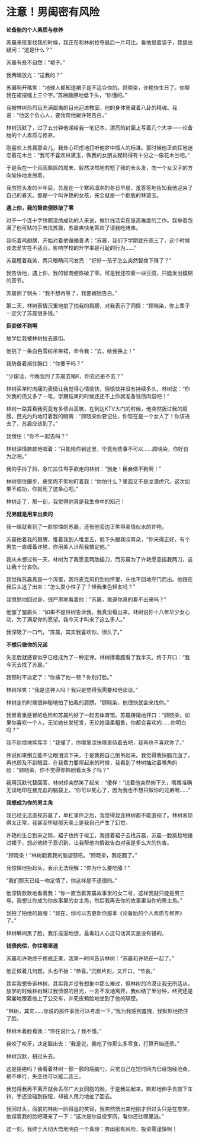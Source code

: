 # 注意！男闺密有风险

**论备胎的个人素质与修养**

苏晨来班里找我的时候，我正在和林树抢夺最后一片可比。看他提着袋子，我提出疑问：“这是什么？” 

苏晨有些不自然：“裙子。” 

我两眼放光：“送我的？” 

苏晨咧开嘴笑：“地球人都知道裙子是不适合你的。顾晓染，许艳快生日了。你帮我在裙摆缝上三个字。”苏展腼腆地低下头，“你懂的。” 

我被林树热烈且充满鄙夷的目光迎进教室。他的身体里藏着八卦的精魂。我说：“他这个负心人，要我帮他跟许艳告白。” 

林树沉默了，过了五分钟他递给我一笔记本，漂亮的封面上写着几个大字——论备胎的个人素质与修养。 

刚喜欢上苏晨那会儿，我处心积虑地打听他梦中情人的标准。那时候他正疯狂地迷恋着花木兰：“我可不喜欢林黛玉，做我的女朋友起码得有十分之一像花木兰吧。” 

于是我在一个风雨飘摇的周末，毅然决然地剪短了我的长头发，向一个女汉子的方向愉快地发展着。 

我剪短头发的半年后，苏晨在一个寒风凛冽的冬日早晨，羞答答地告知我他迎来了自己的春天。那是一个叫许艳的女孩，完全就是一个翻版的林黛玉。 

**遇上你，我的智商便跌破了零**

对于一个连十字绣都没绣成功的人来说，做针线活实在是高难度的工作。我举着包满了创可贴的手去找苏晨，苏晨爽快地答应了请我吃烤串。 

我吃着鸡翅膀，开始对着他循循善诱：“苏晨，我们下学期就升高三了，这个时候谈恋爱实在不适合。影响学校的升学率是可耻的行为……” 

苏晨瞪着我笑，两只眼睛闪闪发亮：“好好一孩子怎么突然智商下降了？” 

我告诉他，遇上你，我的智商便跌破了零。可是我还咬着一块豆腐，只能发出模糊的音节。 

苏晨侧了侧头：“我不想再等了，我要跟她告白。” 

第二天，林树表情沉重地拍了拍我的肩膀，对我表示了同情：“顾晓染，你上辈子一定欠了苏晨很多钱。” 

**臣妾做不到啊**

放学后我被林树拉去逛街。 

他挑了一条白色雪纺吊带裙，命令我：“去，给我换上！” 

我防备着捂住胸口：“你要干吗？” 

“少废话，今晚我约了苏晨去唱K，你去还是不去？” 

林树买单时肉痛的表情让我觉得心情愉快，但愉快并没有持续多久，林树说：“你欠我的债又多了一笔，学期结束的时候还还不上你就准备钱债肉偿吧！” 

林树一路算着我究竟有多债台高筑，在到达KTV大门的时候，他突然扳过我的肩膀，目光灼灼地盯着我的眼睛：“顾晓染你要记住，你现在是一个女人了！你该进去了，苏晨应该到了。” 

我愣住：“你不一起去吗？” 

林树深情款款地唱着：“只能陪你到这里，毕竟有些事不可以……顾晓染，你好自为之吧。” 

我的手抖了抖，急忙拉住甩手欲走的林树：“别走！臣妾做不到啊！” 

林树顿住脚步，皮笑肉不笑地盯着我：“你怕什么？里面又不是龙潭虎穴。这次如果不成功，你就死了这条心吧。” 

林树走了，那一刻，我觉得他真是我生命中的知己！ 

**兄弟就是用来出卖的**

我一眼就看到了一脸惊悚的苏晨，还有他旁边正笑得柔情似水的许艳。 

苏晨拍着我的肩膀，推着我到人堆里去，低下头跟我咬耳朵，“你来得正好，有个男生一直缠着许艳，你用美人计帮我搞定他。” 

我从未想过有一天，林树为了我愿意两肋插刀，而苏晨为了许艳愿意插我两刀，这让我十分哀伤。 

我觉得苏晨真是一个浑蛋，我将麦克风扔到他怀里，头也不回地夺门而出。他跟在我后头追了出来：“怎么耍小性子了？怪我重色轻友吗？” 

我愤怒地回过身，很严肃地看着他：“苏晨，难道你真的看不出来吗？” 

他皱了皱眉头：“如果不是林树告诉我，我真没看出来。林树说你十八年华少女心动，为了满足你的愿望。我今天才叫来了这么多人。” 

我深吸了一口气，“苏晨，其实我喜欢你，很久了。” 

**不想只做你的兄弟**

失恋后就感冒似乎已经成为了一种定律。林树撑着腮看了我半天。终于开口：“我今天去找了苏晨。” 

我顿时不淡定了：”你揍了他一顿？你别打脸。” 

林树冷笑：“我是这种人吗？我只是觉得我需要和他谈谈。” 

林树走的时候很神秘地拍了拍我的肩膀，“顾晓染，他很快就会来找你。” 

我冒着重感冒的危险和苏晨约好了一起去体育馆。苏晨踌躇地开口：“顾晓染，如果你喜欢一个人，无论她长发短发，无论她温柔粗鲁，你都会喜欢的……你明白吗？” 

我不耐烦地挥挥手：“我懂了，你哪里凉快哪里待着去吧，我再也不喜欢你了。” 

传说如果倒立能不让眼泪流下来，于是我把自己倒吊起来。我觉得我快脑充血了，再也顾及不到眼泪，在我费力要爬起来的时候，我看到了林树抽动着嘴角的脸：“顾晓染，你不觉得你韩剧看太多了吗？” 

我用沉默代替回答，林树却突然笑了起来：“傻样！”说着他突然俯下头，嘴唇准确无误地印在我充血的脑袋上，“你可以死心了，因为我也不想只做你的兄弟啊……” 

**我想成为你的男主角**

我已经无法直视苏晨了，单杠事件之后，我觉得我连林树都不能直视了。林树表现得太正常，我甚至怀疑那天晚上是我自己产生了幻觉。 

许艳的生日到来之际，裙子也终于竣工，我提着裙子去找苏晨，苏晨一脸尴尬地接过裙子，想必他终于意识到，让我帮他向情敌告白对我是多么大的伤害。 

“顾晓染！”林树戳着我的脑袋怒吼。“顾晓染，我吃醋了。” 

我惊悚地抬起头，表示无法理解：“你为什么要吃醋？“ 

“我们那天已经一吻定情了，你这样是不道德的。” 

他深情款款地看着我：“你一直当着苏晨故事里的女二号，这样我就只能是男三号。我想让你成为你故事里的女主角，然后我再去你的故事里当你的男主角。” 

我拍了拍他的肩膀：“现在，你可以去更新你那本《论备胎的个人素质与修养》了。” 

林树瞬间黑了脸，我乐滋滋地想，最毒妇人心这句话其实是没有错的。 

**钱债肉偿，你往哪里逃**

苏晨和许艳终于修成正果，我第一时间告诉林树：“苏晨和许艳在一起了。” 

他正做着几何题，头也不抬：“恭喜。”沉默片刻，又开口，“节哀。” 

其实我想告诉林树，其实我并没有想象中那么难过，但林树的冷漠让我无所适从。放学的时候林树越过我愤恨的目光，一言不发地离开。我纠结了半分钟，终究还是窝囊地跟着他上了公交车，并死皮赖脸地坐到了他的隔壁。 

“林树，其实……你说的那件事我可以考虑一下。”我为我感到羞愧，我默默地捂住了脸。 

林树木着脸看我：“你在说什么？我不懂。” 

我咬了咬牙，决定豁出去：“我是说，我吃了你那么多零食，打算开始还债。” 

林树沉默，扭过头去。 

这是拒绝吗？我看着林树一颤一颤的后脑勺，只觉自己在短时间内已经饱经沧桑，祸不单行，失恋也可以接二连三。 

我觉得我再不离开就会丢尽广大女同胞的脸，于是我站起来，默默地伸手去按下车铃，手还没碰到按钮，却被人用力地扯了回去。 

我回过头，面前的林树一脸得逞的笑容，我突然悟出来他刚才扭过头只是在憋笑。他捏着我的脸吧嗒亲了一下：“这次是你自投罗网，看你还往哪里逃。” 

这一刻，我终于大彻大悟地明白一个真理：男闺密有风险，投资需谨慎啊！
